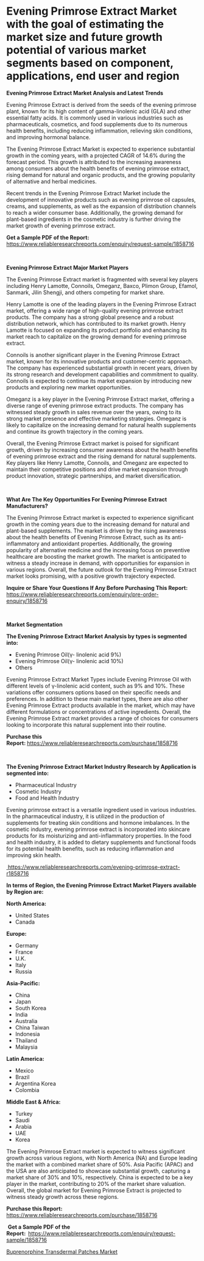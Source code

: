 <p><h1>Evening Primrose Extract Market with the goal of estimating the market size and future growth potential of various market segments based on component, applications, end user and region</h1></p><p><strong>Evening Primrose Extract Market Analysis and Latest Trends</strong></p>
<p><p>Evening Primrose Extract is derived from the seeds of the evening primrose plant, known for its high content of gamma-linolenic acid (GLA) and other essential fatty acids. It is commonly used in various industries such as pharmaceuticals, cosmetics, and food supplements due to its numerous health benefits, including reducing inflammation, relieving skin conditions, and improving hormonal balance.</p><p>The Evening Primrose Extract Market is expected to experience substantial growth in the coming years, with a projected CAGR of 14.6% during the forecast period. This growth is attributed to the increasing awareness among consumers about the health benefits of evening primrose extract, rising demand for natural and organic products, and the growing popularity of alternative and herbal medicines.</p><p>Recent trends in the Evening Primrose Extract Market include the development of innovative products such as evening primrose oil capsules, creams, and supplements, as well as the expansion of distribution channels to reach a wider consumer base. Additionally, the growing demand for plant-based ingredients in the cosmetic industry is further driving the market growth of evening primrose extract.</p></p>
<p><strong>Get a Sample PDF of the Report:&nbsp;</strong> <a href="https://www.reliableresearchreports.com/enquiry/request-sample/1858716">https://www.reliableresearchreports.com/enquiry/request-sample/1858716</a></p>
<p>&nbsp;</p>
<p><strong>Evening Primrose Extract Major Market Players</strong></p>
<p><p>The Evening Primrose Extract market is fragmented with several key players including Henry Lamotte, Connoils, Omeganz, Baxco, Plimon Group, Efamol, Sanmark, Jilin Shengji, and others competing for market share. </p><p>Henry Lamotte is one of the leading players in the Evening Primrose Extract market, offering a wide range of high-quality evening primrose extract products. The company has a strong global presence and a robust distribution network, which has contributed to its market growth. Henry Lamotte is focused on expanding its product portfolio and enhancing its market reach to capitalize on the growing demand for evening primrose extract.</p><p>Connoils is another significant player in the Evening Primrose Extract market, known for its innovative products and customer-centric approach. The company has experienced substantial growth in recent years, driven by its strong research and development capabilities and commitment to quality. Connoils is expected to continue its market expansion by introducing new products and exploring new market opportunities.</p><p>Omeganz is a key player in the Evening Primrose Extract market, offering a diverse range of evening primrose extract products. The company has witnessed steady growth in sales revenue over the years, owing to its strong market presence and effective marketing strategies. Omeganz is likely to capitalize on the increasing demand for natural health supplements and continue its growth trajectory in the coming years.</p><p>Overall, the Evening Primrose Extract market is poised for significant growth, driven by increasing consumer awareness about the health benefits of evening primrose extract and the rising demand for natural supplements. Key players like Henry Lamotte, Connoils, and Omeganz are expected to maintain their competitive positions and drive market expansion through product innovation, strategic partnerships, and market diversification.</p></p>
<p>&nbsp;</p>
<p><strong>What Are The Key Opportunities For Evening Primrose Extract Manufacturers?</strong></p>
<p><p>The Evening Primrose Extract market is expected to experience significant growth in the coming years due to the increasing demand for natural and plant-based supplements. The market is driven by the rising awareness about the health benefits of Evening Primrose Extract, such as its anti-inflammatory and antioxidant properties. Additionally, the growing popularity of alternative medicine and the increasing focus on preventive healthcare are boosting the market growth. The market is anticipated to witness a steady increase in demand, with opportunities for expansion in various regions. Overall, the future outlook for the Evening Primrose Extract market looks promising, with a positive growth trajectory expected.</p></p>
<p><strong>Inquire or Share Your Questions If Any Before Purchasing This Report:</strong> <a href="https://www.reliableresearchreports.com/enquiry/pre-order-enquiry/1858716">https://www.reliableresearchreports.com/enquiry/pre-order-enquiry/1858716</a></p>
<p>&nbsp;</p>
<p><strong>Market Segmentation</strong></p>
<p><strong>The Evening Primrose Extract Market Analysis by types is segmented into:</strong></p>
<p><ul><li>Evening Primrose Oil(γ- linolenic acid 9%)</li><li>Evening Primrose Oil(γ- linolenic acid 10%)</li><li>Others</li></ul></p>
<p><p>Evening Primrose Extract Market Types include Evening Primrose Oil with different levels of γ-linolenic acid content, such as 9% and 10%. These variations offer consumers options based on their specific needs and preferences. In addition to these main market types, there are also other Evening Primrose Extract products available in the market, which may have different formulations or concentrations of active ingredients. Overall, the Evening Primrose Extract market provides a range of choices for consumers looking to incorporate this natural supplement into their routine.</p></p>
<p><strong>Purchase this Report:&nbsp;</strong><a href="https://www.reliableresearchreports.com/purchase/1858716">https://www.reliableresearchreports.com/purchase/1858716</a></p>
<p>&nbsp;</p>
<p><strong>The Evening Primrose Extract Market Industry Research by Application is segmented into:</strong></p>
<p><ul><li>Pharmaceutical Industry</li><li>Cosmetic Industry</li><li>Food and Health Industry</li></ul></p>
<p><p>Evening primrose extract is a versatile ingredient used in various industries. In the pharmaceutical industry, it is utilized in the production of supplements for treating skin conditions and hormone imbalances. In the cosmetic industry, evening primrose extract is incorporated into skincare products for its moisturizing and anti-inflammatory properties. In the food and health industry, it is added to dietary supplements and functional foods for its potential health benefits, such as reducing inflammation and improving skin health.</p></p>
<p><a href="https://www.reliableresearchreports.com/evening-primrose-extract-r1858716">&nbsp;https://www.reliableresearchreports.com/evening-primrose-extract-r1858716</a></p>
<p><strong>In terms of Region, the Evening Primrose Extract Market Players available by Region are:</strong></p>
<p>
    <p> <strong> North America: </strong>
        <ul>
            <li>United States</li>
            <li>Canada</li>
        </ul>
        </p> 
    <p> <strong> Europe: </strong>
        <ul>
            <li>Germany</li>
            <li>France</li>
            <li>U.K.</li>
            <li>Italy</li>
            <li>Russia</li>
        </ul>
        </p> 
    <p> <strong> Asia-Pacific: </strong>
        <ul>
            <li>China</li>
            <li>Japan</li>
            <li>South Korea</li>
            <li>India</li>
            <li>Australia</li>
            <li>China Taiwan</li>
            <li>Indonesia</li>
            <li>Thailand</li>
            <li>Malaysia</li>
        </ul>
        </p> 
    <p> <strong> Latin America: </strong>
        <ul>
            <li>Mexico</li>
            <li>Brazil</li>
            <li>Argentina Korea</li>
            <li>Colombia</li>
        </ul>
        </p> 
    <p> <strong> Middle East & Africa: </strong>
        <ul>
            <li>Turkey</li>
            <li>Saudi</li>
            <li>Arabia</li>
            <li>UAE</li>
            <li>Korea</li>
        </ul>
    </p>
    </p>
<p><p>The Evening Primrose Extract market is expected to witness significant growth across various regions, with North America (NA) and Europe leading the market with a combined market share of 50%. Asia Pacific (APAC) and the USA are also anticipated to showcase substantial growth, capturing a market share of 30% and 10%, respectively. China is expected to be a key player in the market, contributing to 20% of the market share valuation. Overall, the global market for Evening Primrose Extract is projected to witness steady growth across these regions.</p></p>
<p><strong>Purchase this Report: </strong><a href="https://www.reliableresearchreports.com/purchase/1858716">https://www.reliableresearchreports.com/purchase/1858716</a></p>
<p>&nbsp;<strong>Get a Sample PDF of the Report:&nbsp;&nbsp;</strong><a href="https://www.reliableresearchreports.com/enquiry/request-sample/1858716">https://www.reliableresearchreports.com/enquiry/request-sample/1858716</a></p>
<p><strong></strong></p>
<p><p><a href="https://issuu.com/reportprime-2/docs/buprenorphine-transdermal-patches-market-size-2030">Buprenorphine Transdermal Patches Market</a></p></p>